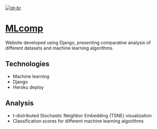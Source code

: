 [![pt-br](https://img.shields.io/badge/lang-pt--br-green.svg)](https://github.com/allanwk/MLcomp/blob/master/README.pt-br.md)

[MLcomp](http://mlcomp.herokuapp.com)
==================

Website developed using Django, presenting comparative analysis of different 
datasets and machine learning algorithms.

Technologies
------------

- Machine learning
- Django
- Heroku deploy

Analysis
----------------------

- t-distributed Stochastic Neighbor Embedding (TSNE) visualization
- Classification scores for different machine learning algorithms